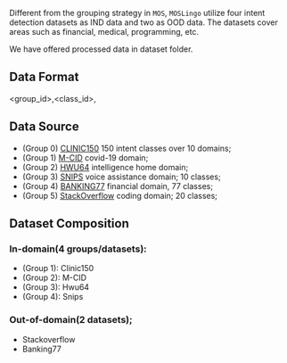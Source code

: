Different from the grouping strategy in `MOS`, `MOSLingo` utilize four intent detection datasets as IND data and two as OOD data. The datasets cover areas such as financial, medical, programming, etc.

We have offered processed data in dataset folder.

## Data Format
<group_id>,<class_id>,<utterance>

## Data Source
- (Group 0) [CLINIC150](https://huggingface.co/datasets/clinc_oos) 150 intent classes over 10 domains;
- (Group 1) [M-CID](https://fb.me/covid_mcid_dataset) covid-19 domain;
- (Group 2) [HWU64](https://github.com/xliuhw/NLU-Evaluation-Data/tree/master) intelligence home domain;
- (Group 3) [SNIPS](https://huggingface.co/datasets/snips_built_in_intents) voice assistance domain; 10 classes;
- (Group 4) [BANKING77](https://huggingface.co/datasets/banking77) financial domain, 77 classes;
- (Group 5) [StackOverflow](https://github.com/jacoxu/StackOverflow) coding domain; 20 classes;

## Dataset Composition
### In-domain(4 groups/datasets): 
- (Group 1): Clinic150
- (Group 2): M-CID
- (Group 3): Hwu64
- (Group 4): Snips

### Out-of-domain(2 datasets);
- Stackoverflow
- Banking77
